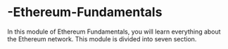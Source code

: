 # -Ethereum-Fundamentals
In this module of Ethereum Fundamentals, you will learn everything about the Ethereum network. This module is divided into seven section.
